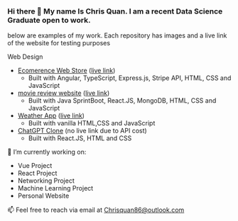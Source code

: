 ### Hi there 👋 My name Is Chris Quan. I am a recent Data Science Graduate open to work.


below are examples of my work. Each repository has images and a live link of the website for testing purposes

Web Design
* [Ecomerence Web Store](https://github.com/Chris-Quan/Ecom-Web-Store) ([live link](https://cq-ecom-store.netlify.app))
  * Built with Angular, TypeScript, Express.js, Stripe API, HTML, CSS and JavaScript 
* [movie review website](https://github.com/Chris-Quan/movie-website) ([live link](https://cq-movie-website.netlify.app/))
  * Built with Java SprintBoot, React.JS, MongoDB, HTML, CSS and JavaScript 
* [Weather App](https://github.com/Chris-Quan/Weather-App) ([live link](https://cq-weather-app.netlify.app/))
  * Built with vanilla HTML,CSS and JavaScript
* [ChatGPT Clone](https://github.com/Chris-Quan/ChatGPT-Clone) (no live link due to API cost)
  * Built with React.JS, HTML and CSS
    
🔭 I’m currently working on:
* Vue Project
* React Project
* Networking Project
* Machine Learning Project
* Personal Website

📫 Feel free to reach via email at Chrisquan86@outlook.com
<!--
**Chris-Quan/Chris-Quan** is a ✨ _special_ ✨ repository because its `README.md` (this file) appears on your GitHub profile.

Here are some ideas to get you started:

- 🔭 I’m currently working on ...
- 🌱 I’m currently learning ...
- 👯 I’m looking to collaborate on ...
- 🤔 I’m looking for help with ...
- 💬 Ask me about ...
- 📫 How to reach me: ...
- 😄 Pronouns: ...
- ⚡ Fun fact: ...
-->
